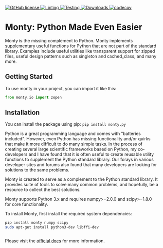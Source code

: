 [
![GitHub license](https://img.shields.io/github/license/materialsvirtuallab/monty)
](https://github.com/materialsvirtuallab/monty/blob/main/LICENSE)
[
![Linting](https://github.com/materialsvirtuallab/monty/workflows/Linting/badge.svg)
](https://github.com/materialsvirtuallab/monty/workflows/Linting/badge.svg)
[
![Testing](https://github.com/materialsvirtuallab/monty/workflows/Testing/badge.svg)
](https://github.com/materialsvirtuallab/monty/workflows/Testing/badge.svg)
[
![Downloads](https://static.pepy.tech/badge/monty)
](https://pepy.tech/project/monty)
[
![codecov](https://codecov.io/gh/materialsvirtuallab/monty/branch/master/graph/badge.svg?token=QdfT2itxgu)
](https://codecov.io/gh/materialsvirtuallab/monty)





# Monty: Python Made Even Easier

Monty is the missing complement to Python. Monty implements supplementary
useful functions for Python that are not part of the standard library.
Examples include useful utilities like transparent support for zipped files,
useful design patterns such as singleton and cached_class, and many more.

## Getting Started

To use monty in your project, you can import it like this:

```python
from monty.io import zopen
```

## Installation

You can install the package using pip:
`pip install monty.py`





Python is a great programming language and comes with "batteries
included". However, even Python has missing functionality and/or quirks that
make it more difficult to do many simple tasks. In the process of
creating several large scientific frameworks based on Python,
my co-developers and I have found that it is often useful to create
reusable utility  functions to supplement the Python standard library. Our
forays in various developer sites and forums also found that many developers
are looking for solutions to the same problems.

Monty is created to serve as a complement to the Python standard library. It
provides suite of tools to solve many common problems, and hopefully,
be a resource to collect the best solutions.

Monty supports Python 3.x and requires numpy>=2.0.0 and scipy>=1.8.0 for core functionality.






To install Monty, first install the required system dependencies:


```bash
pip install monty numpy scipy
sudo apt-get install python3-dev libffi-dev



```





Please visit the [official docs](https://materialsvirtuallab.github.io/monty) for more information.
